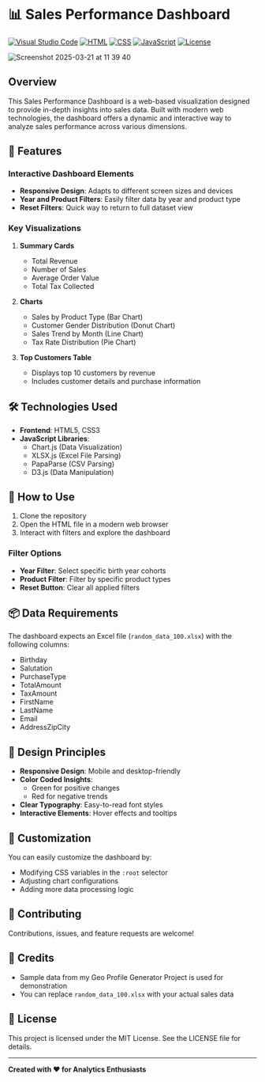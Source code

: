# 📊 Sales Performance Dashboard

[![Visual Studio Code](https://custom-icon-badges.demolab.com/badge/Visual%20Studio%20Code-0078d7.svg?logo=vsc&logoColor=white)](#)
[![HTML](https://img.shields.io/badge/HTML-%23E34F26.svg?logo=html5&logoColor=white)](#)
[![CSS](https://img.shields.io/badge/CSS-1572B6?logo=css3&logoColor=fff)](#)
[![JavaScript](https://img.shields.io/badge/JavaScript-F7DF1E?logo=javascript&logoColor=000)](#)
[![License](https://img.shields.io/badge/License-MIT-green.svg)](LICENSE)


![Screenshot 2025-03-21 at 11 39 40](https://github.com/user-attachments/assets/50c98d00-6004-4cef-b54c-e699560185e5)

## Overview

This Sales Performance Dashboard is a web-based visualization designed to provide in-depth insights into sales data. Built with modern web technologies, the dashboard offers a dynamic and interactive way to analyze sales performance across various dimensions.

## 🌟 Features

### Interactive Dashboard Elements
- **Responsive Design**: Adapts to different screen sizes and devices
- **Year and Product Filters**: Easily filter data by year and product type
- **Reset Filters**: Quick way to return to full dataset view

### Key Visualizations
1. **Summary Cards**
   - Total Revenue
   - Number of Sales
   - Average Order Value
   - Total Tax Collected

2. **Charts**
   - Sales by Product Type (Bar Chart)
   - Customer Gender Distribution (Donut Chart)
   - Sales Trend by Month (Line Chart)
   - Tax Rate Distribution (Pie Chart)

3. **Top Customers Table**
   - Displays top 10 customers by revenue
   - Includes customer details and purchase information

## 🛠 Technologies Used

- **Frontend**: HTML5, CSS3
- **JavaScript Libraries**:
  - Chart.js (Data Visualization)
  - XLSX.js (Excel File Parsing)
  - PapaParse (CSV Parsing)
  - D3.js (Data Manipulation)

## 🚀 How to Use

1. Clone the repository
2. Open the HTML file in a modern web browser
3. Interact with filters and explore the dashboard

### Filter Options
- **Year Filter**: Select specific birth year cohorts
- **Product Filter**: Filter by specific product types
- **Reset Button**: Clear all applied filters

## 📦 Data Requirements

The dashboard expects an Excel file (`random_data_100.xlsx`) with the following columns:
- Birthday
- Salutation
- PurchaseType
- TotalAmount
- TaxAmount
- FirstName
- LastName
- Email
- AddressZipCity

## 🎨 Design Principles

- **Responsive Design**: Mobile and desktop-friendly
- **Color Coded Insights**: 
  - Green for positive changes
  - Red for negative trends
- **Clear Typography**: Easy-to-read font styles
- **Interactive Elements**: Hover effects and tooltips

## 🔧 Customization

You can easily customize the dashboard by:
- Modifying CSS variables in the `:root` selector
- Adjusting chart configurations
- Adding more data processing logic

## 🤝 Contributing

Contributions, issues, and feature requests are welcome!

## 📝 Credits

- Sample data from my Geo Profile Generator Project is used for demonstration
- You can replace `random_data_100.xlsx` with your actual sales data

## 📄 License

This project is licensed under the MIT License. See the LICENSE file for details.

---

**Created with ❤️ for Analytics Enthusiasts**
